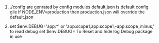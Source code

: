 
1) ./config are genrated by config modules
    default.json is default config gile
    If NODE_ENV=production then production.json will override the default.json

2) set $env:DEBUG='app:*' or 'app:scope1,app:scope1,-app:scope_minus,' to read debug
    set $env:DEBUG=  To Reset and hide log
    Debug package in use